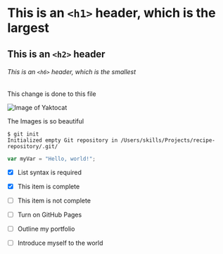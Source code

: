 # This is an `<h1>` header, which is the largest

## This is an `<h2>` header

###### This is an `<h6>` header, which is the smallest

This change is done to this file 

![Image of Yaktocat](https://octodex.github.com/images/yaktocat.png)

The Images is so beautiful

```
$ git init
Initialized empty Git repository in /Users/skills/Projects/recipe-repository/.git/
```
``` javascript
var myVar = "Hello, world!";
```
- [x] List syntax is required
- [x] This item is complete
- [ ] This item is not complete

- [ ] Turn on GitHub Pages
- [ ] Outline my portfolio
- [ ] Introduce myself to the world

